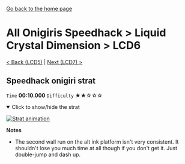 [Go back to the home page](https://github.com/Doublevil/scbspeedrun)

# All Onigiris Speedhack > Liquid Crystal Dimension > LCD6

[< Back (LCD5)](https://github.com/Doublevil/scbspeedrun/blob/main/levels/arb_sh/LCD/LCD5.md) | [Next (LCD7) >](https://github.com/Doublevil/scbspeedrun/blob/main/levels/arb_sh/LCD/LCD7.md)

## Speedhack onigiri strat

`Time` **00:10.000** `Difficulty` ★★☆☆☆
<details open>
  <summary>Click to show/hide the strat</summary>

  [![Strat animation](https://github.com/Doublevil/scbspeedrun/blob/main/media/levels/LCD/LCD6_S_Onigiri.webp)](https://github.com/Doublevil/scbspeedrun/blob/main/media/levels/LCD/LCD6_S_Onigiri.mp4?raw=true)

  **Notes**
  - The second wall run on the alt ink platform isn't very consistent. It shouldn't lose you much time at all though if you don't get it. Just double-jump and dash up.
</details>
